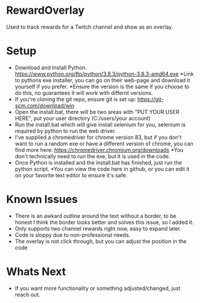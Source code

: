 # RewardOverlay
Used to track rewards for a Twitch channel and show as an overlay.


# Setup
* Download and Install Python. https://www.python.org/ftp/python/3.8.3/python-3.8.3-amd64.exe
  *Link to pythons exe installer, you can go on their web-page and download it yourself if you prefer.
  *Ensure the version is the same if you choose to do this, no guarantees it will work with differnt versions.
* If you're cloning the git repo, ensure git is set up: https://git-scm.com/download/win
* Open the install.bat, there will be two areas with "PUT YOUR USER HERE", put your user directory (C:/users/your account)
* Run the install.bat which will give install selenium for you, selenium is required by python to run the web driver.
* I've supplied a chromedriver for chrome version 83, but if you don't want to run a random exe or have a different version of chrome, you can find more here: https://chromedriver.chromium.org/downloads
  *You don't technically need to run the exe, but it is used in the code.
* Once Python is installed and the install.bat has finished, just run the python script.
  *You can view the code here in github, or you can edit it on your favorite text editor to ensure it's safe.

# Known Issues
* There is an awkard outline around the text without a border, to be honest I think the border looks better and solves this issue, so I added it.
* Only supports two channel rewards right now, easy to expand later.
* Code is sloppy due to non-professional needs.
* The overlay is not click through, but you can adjust the position in the code

# Whats Next
* If you want more functionality or something adjusted/changed, just reach out.
